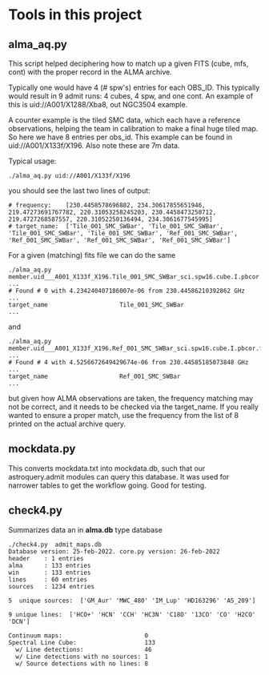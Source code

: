 # Tools in this project

## alma_aq.py

This script helped deciphering how to match up a given FITS (cube, mfs, cont) with
the proper record in the ALMA archive.

Typically one would have 4 (# spw's) entries for each OBS_ID. This typically
would result in 9 admit runs:   4 cubes, 4 spw, and one cont. An example of this
is uid://A001/X1288/Xba8, out NGC3504 example.

A counter example is the tiled SMC data, which each have a reference observations,
helping the team in calibration to make a final huge tiled map. So here we have 8
entries per obs_id.  This example can be found in uid://A001/X133f/X196. Also note
these are 7m data.

Typical usage:


    ./alma_aq.py uid://A001/X133f/X196 

you should see the last two lines of output:

    # frequency:    [230.4458578696882, 234.30617855651946, 219.47273691767782, 220.31053258245203, 230.4458473250712, 219.4727268587557, 220.31052250136494, 234.3061677545995]
    # target_name:  ['Tile_001_SMC_SWBar', 'Tile_001_SMC_SWBar', 'Tile_001_SMC_SWBar', 'Tile_001_SMC_SWBar', 'Ref_001_SMC_SWBar', 'Ref_001_SMC_SWBar', 'Ref_001_SMC_SWBar', 'Ref_001_SMC_SWBar']
	
For a given (matching) fits file we can do the same

    ./alma_aq.py member.uid___A001_X133f_X196.Tile_001_SMC_SWBar_sci.spw16.cube.I.pbcor.fits
    ...	
    # Found # 0 with 4.234240407186007e-06 from 230.44586210392862 GHz
	...
	target_name                    Tile_001_SMC_SWBar
	...

and	
	
	./alma_aq.py member.uid___A001_X133f_X196.Ref_001_SMC_SWBar_sci.spw16.cube.I.pbcor.fits
	...
	# Found # 4 with 4.5256672649429674e-06 from 230.44585185073848 GHz
	...
	target_name                    Ref_001_SMC_SWBar
	...
	
but given how ALMA observations are taken, the frequency matching may not be correct, and it needs to be checked
via the target_name.  If you really wanted to ensure a proper match, use the frequency from the list
of 8 printed on the actual archive query.
	
	
## mockdata.py

This converts mockdata.txt into mockdata.db, such that our astroquery.admit modules can query this database.
It was used for narrower tables to get the workflow going. Good for testing.

## check4.py

Summarizes data an in **alma.db** type database

    ./check4.py  admit_maps.db 
    Database version: 25-feb-2022. core.py version: 26-feb-2022
    header    : 1 entries
    alma      : 133 entries
    win       : 133 entries
    lines     : 60 entries
    sources   : 1234 entries

    5  unique sources:  ['GM_Aur' 'MWC_480' 'IM_Lup' 'HD163296' 'AS_209']

    9 unique lines:  ['HCO+' 'HCN' 'CCH' 'HC3N' 'C18O' '13CO' 'CO' 'H2CO' 'DCN']

    Continuum maps:                       0
    Spectral Line Cube:                   133
      w/ Line detections:                 46
      w/ Line detections with no sources: 1
      w/ Source detections with no lines: 8
